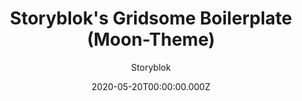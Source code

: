 ---
title: Storyblok's Gridsome Boilerplate (Moon-Theme)
github: https://github.com/storyblok/storyblok-gridsome-boilerplate-moon/
demo: https://demo.storyblok.com/
author: Storyblok
ssg:
  - Gridsome
cms:
  - Storyblok
date: 2020-05-20T00:00:00.000Z
description: Gridsome Website by Storyblok
draft: false
publish_date: '2020-01-20T14:33:16Z'
update_date: '2021-04-27T01:43:31Z'
github_star: 13
github_fork: 3
---